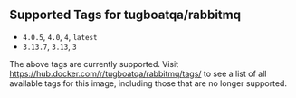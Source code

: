 ## Supported Tags for tugboatqa/rabbitmq

* `4.0.5`, `4.0`, `4`, `latest`
* `3.13.7`, `3.13`, `3`

The above tags are currently supported. Visit https://hub.docker.com/r/tugboatqa/rabbitmq/tags/ to see a list of all available tags for this image, including those that are no longer supported.
